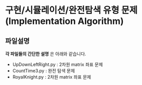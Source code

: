 # 구현/시뮬레이션/완전탐색 유형 문제 (Implementation Algorithm)

## 파일설명

**각 파일들의 간단한 설명** 은 아래와 같습니다.

- UpDownLeftRight.py : 2차원 matrix 좌표 문제
- CountTime3.py : 완전 탐색 문제
- RoyalKnight.py : 2차원 matrix 좌표 문제
